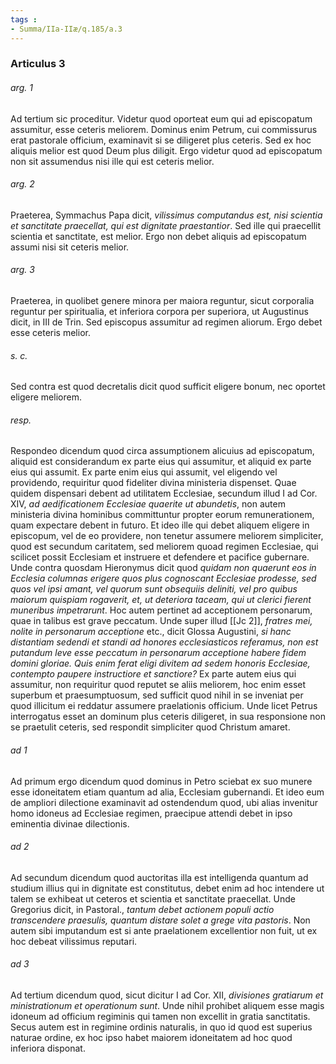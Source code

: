```yaml
---
tags : 
- Summa/IIa-IIæ/q.185/a.3
---
```


### Articulus 3

###### arg. 1
Ad tertium sic proceditur. Videtur quod oporteat eum qui ad episcopatum assumitur, esse ceteris meliorem. Dominus enim Petrum, cui commissurus erat pastorale officium, examinavit si se diligeret plus ceteris. Sed ex hoc aliquis melior est quod Deum plus diligit. Ergo videtur quod ad episcopatum non sit assumendus nisi ille qui est ceteris melior.

###### arg. 2
Praeterea, Symmachus Papa dicit, *vilissimus computandus est, nisi scientia et sanctitate praecellat, qui est dignitate praestantior*. Sed ille qui praecellit scientia et sanctitate, est melior. Ergo non debet aliquis ad episcopatum assumi nisi sit ceteris melior.

###### arg. 3
Praeterea, in quolibet genere minora per maiora reguntur, sicut corporalia reguntur per spiritualia, et inferiora corpora per superiora, ut Augustinus dicit, in III de Trin. Sed episcopus assumitur ad regimen aliorum. Ergo debet esse ceteris melior.

###### s. c.
Sed contra est quod decretalis dicit quod sufficit eligere bonum, nec oportet eligere meliorem.

###### resp.
Respondeo dicendum quod circa assumptionem alicuius ad episcopatum, aliquid est considerandum ex parte eius qui assumitur, et aliquid ex parte eius qui assumit. Ex parte enim eius qui assumit, vel eligendo vel providendo, requiritur quod fideliter divina ministeria dispenset. Quae quidem dispensari debent ad utilitatem Ecclesiae, secundum illud I ad Cor. XIV, *ad aedificationem Ecclesiae quaerite ut abundetis*, non autem ministeria divina hominibus committuntur propter eorum remunerationem, quam expectare debent in futuro. Et ideo ille qui debet aliquem eligere in episcopum, vel de eo providere, non tenetur assumere meliorem simpliciter, quod est secundum caritatem, sed meliorem quoad regimen Ecclesiae, qui scilicet possit Ecclesiam et instruere et defendere et pacifice gubernare. Unde contra quosdam Hieronymus dicit quod *quidam non quaerunt eos in Ecclesia columnas erigere quos plus cognoscant Ecclesiae prodesse, sed quos vel ipsi amant, vel quorum sunt obsequiis deliniti, vel pro quibus maiorum quispiam rogaverit, et, ut deteriora taceam, qui ut clerici fierent muneribus impetrarunt*. Hoc autem pertinet ad acceptionem personarum, quae in talibus est grave peccatum. Unde super illud [[Jc 2]], *fratres mei, nolite in personarum acceptione* etc., dicit Glossa Augustini, *si hanc distantiam sedendi et standi ad honores ecclesiasticos referamus, non est putandum leve esse peccatum in personarum acceptione habere fidem domini gloriae. Quis enim ferat eligi divitem ad sedem honoris Ecclesiae, contempto paupere instructiore et sanctiore?* Ex parte autem eius qui assumitur, non requiritur quod reputet se aliis meliorem, hoc enim esset superbum et praesumptuosum, sed sufficit quod nihil in se inveniat per quod illicitum ei reddatur assumere praelationis officium. Unde licet Petrus interrogatus esset an dominum plus ceteris diligeret, in sua responsione non se praetulit ceteris, sed respondit simpliciter quod Christum amaret.

###### ad 1
Ad primum ergo dicendum quod dominus in Petro sciebat ex suo munere esse idoneitatem etiam quantum ad alia, Ecclesiam gubernandi. Et ideo eum de ampliori dilectione examinavit ad ostendendum quod, ubi alias invenitur homo idoneus ad Ecclesiae regimen, praecipue attendi debet in ipso eminentia divinae dilectionis.

###### ad 2
Ad secundum dicendum quod auctoritas illa est intelligenda quantum ad studium illius qui in dignitate est constitutus, debet enim ad hoc intendere ut talem se exhibeat ut ceteros et scientia et sanctitate praecellat. Unde Gregorius dicit, in Pastoral., *tantum debet actionem populi actio transcendere praesulis, quantum distare solet a grege vita pastoris*. Non autem sibi imputandum est si ante praelationem excellentior non fuit, ut ex hoc debeat vilissimus reputari.

###### ad 3
Ad tertium dicendum quod, sicut dicitur I ad Cor. XII, *divisiones gratiarum et ministrationum et operationum sunt*. Unde nihil prohibet aliquem esse magis idoneum ad officium regiminis qui tamen non excellit in gratia sanctitatis. Secus autem est in regimine ordinis naturalis, in quo id quod est superius naturae ordine, ex hoc ipso habet maiorem idoneitatem ad hoc quod inferiora disponat.

